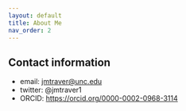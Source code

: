 ```yaml
---
layout: default
title: About Me
nav_order: 2
---
```

## Contact information
* email: jmtraver@unc.edu
* twitter: @jmtraver1
* ORCID: https://orcid.org/0000-0002-0968-3114
